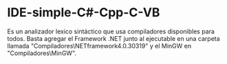 # IDE-simple-C#-Cpp-C-VB
Es un analizador lexico sintáctico que usa compiladores disponibles para todos. Basta agregar el Framework .NET junto al ejecutable en una carpeta llamada "Compiladores\NETframework4.0.30319" y el MinGW en "Compiladores\MinGW".
